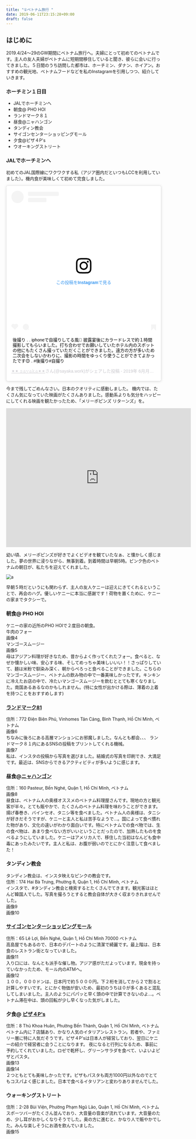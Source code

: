 ```yaml
---
title: "①ベトナム旅行 "
date: 2019-06-11T23:15:28+09:00
draft: false
---
```

 
## はじめに
2019.4/24〜29のGW期間にベトナム旅行へ。夫婦にとって初めてのベトナムです。主人の友人夫婦がベトナムに短期間移住していると聞き、彼らに会いに行ってきました。５日間のうち訪問した都市は、ホーチミン、ダナン、ホイアン。おすすめの観光地、ベトナムフードなどを私のInstagramを引用しつつ、紹介していきます。  
### ホーチミン１日目
- JALでホーチミンへ
- 朝食@ PHO HOI
- ランドマーク８１
- 昼食@ニャハンゴン
- タンディン教会
- サイゴンセンターショッピングモール
- 夕食@ピザ４P's
- ウオーキングストリート 
### JALでホーチミンへ 
初めてのJAL国際線にワクワクする私（アジア圏内だといつもLCCを利用していました）。機内食が美味しくて初めて完食しました。    
<blockquote class="instagram-media" data-instgrm-captioned data-instgrm-permalink="https://www.instagram.com/p/ByXbacYnvs-/" data-instgrm-version="12" style=" background:#FFF; border:0; border-radius:3px; box-shadow:0 0 1px 0 rgba(0,0,0,0.5),0 1px 10px 0 rgba(0,0,0,0.15); margin: 1px; max-width:540px; min-width:326px; padding:0; width:99.375%; width:-webkit-calc(100% - 2px); width:calc(100% - 2px);"><div style="padding:16px;"> <a href="https://www.instagram.com/p/ByXbacYnvs-/" style=" background:#FFFFFF; line-height:0; padding:0 0; text-align:center; text-decoration:none; width:100%;" target="_blank"> <div style=" display: flex; flex-direction: row; align-items: center;"> <div style="background-color: #F4F4F4; border-radius: 50%; flex-grow: 0; height: 40px; margin-right: 14px; width: 40px;"></div> <div style="display: flex; flex-direction: column; flex-grow: 1; justify-content: center;"> <div style=" background-color: #F4F4F4; border-radius: 4px; flex-grow: 0; height: 14px; margin-bottom: 6px; width: 100px;"></div> <div style=" background-color: #F4F4F4; border-radius: 4px; flex-grow: 0; height: 14px; width: 60px;"></div></div></div><div style="padding: 19% 0;"></div> <div style="display:block; height:50px; margin:0 auto 12px; width:50px;"><svg width="50px" height="50px" viewBox="0 0 60 60" version="1.1" xmlns="https://www.w3.org/2000/svg" xmlns:xlink="https://www.w3.org/1999/xlink"><g stroke="none" stroke-width="1" fill="none" fill-rule="evenodd"><g transform="translate(-511.000000, -20.000000)" fill="#000000"><g><path d="M556.869,30.41 C554.814,30.41 553.148,32.076 553.148,34.131 C553.148,36.186 554.814,37.852 556.869,37.852 C558.924,37.852 560.59,36.186 560.59,34.131 C560.59,32.076 558.924,30.41 556.869,30.41 M541,60.657 C535.114,60.657 530.342,55.887 530.342,50 C530.342,44.114 535.114,39.342 541,39.342 C546.887,39.342 551.658,44.114 551.658,50 C551.658,55.887 546.887,60.657 541,60.657 M541,33.886 C532.1,33.886 524.886,41.1 524.886,50 C524.886,58.899 532.1,66.113 541,66.113 C549.9,66.113 557.115,58.899 557.115,50 C557.115,41.1 549.9,33.886 541,33.886 M565.378,62.101 C565.244,65.022 564.756,66.606 564.346,67.663 C563.803,69.06 563.154,70.057 562.106,71.106 C561.058,72.155 560.06,72.803 558.662,73.347 C557.607,73.757 556.021,74.244 553.102,74.378 C549.944,74.521 548.997,74.552 541,74.552 C533.003,74.552 532.056,74.521 528.898,74.378 C525.979,74.244 524.393,73.757 523.338,73.347 C521.94,72.803 520.942,72.155 519.894,71.106 C518.846,70.057 518.197,69.06 517.654,67.663 C517.244,66.606 516.755,65.022 516.623,62.101 C516.479,58.943 516.448,57.996 516.448,50 C516.448,42.003 516.479,41.056 516.623,37.899 C516.755,34.978 517.244,33.391 517.654,32.338 C518.197,30.938 518.846,29.942 519.894,28.894 C520.942,27.846 521.94,27.196 523.338,26.654 C524.393,26.244 525.979,25.756 528.898,25.623 C532.057,25.479 533.004,25.448 541,25.448 C548.997,25.448 549.943,25.479 553.102,25.623 C556.021,25.756 557.607,26.244 558.662,26.654 C560.06,27.196 561.058,27.846 562.106,28.894 C563.154,29.942 563.803,30.938 564.346,32.338 C564.756,33.391 565.244,34.978 565.378,37.899 C565.522,41.056 565.552,42.003 565.552,50 C565.552,57.996 565.522,58.943 565.378,62.101 M570.82,37.631 C570.674,34.438 570.167,32.258 569.425,30.349 C568.659,28.377 567.633,26.702 565.965,25.035 C564.297,23.368 562.623,22.342 560.652,21.575 C558.743,20.834 556.562,20.326 553.369,20.18 C550.169,20.033 549.148,20 541,20 C532.853,20 531.831,20.033 528.631,20.18 C525.438,20.326 523.257,20.834 521.349,21.575 C519.376,22.342 517.703,23.368 516.035,25.035 C514.368,26.702 513.342,28.377 512.574,30.349 C511.834,32.258 511.326,34.438 511.181,37.631 C511.035,40.831 511,41.851 511,50 C511,58.147 511.035,59.17 511.181,62.369 C511.326,65.562 511.834,67.743 512.574,69.651 C513.342,71.625 514.368,73.296 516.035,74.965 C517.703,76.634 519.376,77.658 521.349,78.425 C523.257,79.167 525.438,79.673 528.631,79.82 C531.831,79.965 532.853,80.001 541,80.001 C549.148,80.001 550.169,79.965 553.369,79.82 C556.562,79.673 558.743,79.167 560.652,78.425 C562.623,77.658 564.297,76.634 565.965,74.965 C567.633,73.296 568.659,71.625 569.425,69.651 C570.167,67.743 570.674,65.562 570.82,62.369 C570.966,59.17 571,58.147 571,50 C571,41.851 570.966,40.831 570.82,37.631"></path></g></g></g></svg></div><div style="padding-top: 8px;"> <div style=" color:#3897f0; font-family:Arial,sans-serif; font-size:14px; font-style:normal; font-weight:550; line-height:18px;"> この投稿をInstagramで見る</div></div><div style="padding: 12.5% 0;"></div> <div style="display: flex; flex-direction: row; margin-bottom: 14px; align-items: center;"><div> <div style="background-color: #F4F4F4; border-radius: 50%; height: 12.5px; width: 12.5px; transform: translateX(0px) translateY(7px);"></div> <div style="background-color: #F4F4F4; height: 12.5px; transform: rotate(-45deg) translateX(3px) translateY(1px); width: 12.5px; flex-grow: 0; margin-right: 14px; margin-left: 2px;"></div> <div style="background-color: #F4F4F4; border-radius: 50%; height: 12.5px; width: 12.5px; transform: translateX(9px) translateY(-18px);"></div></div><div style="margin-left: 8px;"> <div style=" background-color: #F4F4F4; border-radius: 50%; flex-grow: 0; height: 20px; width: 20px;"></div> <div style=" width: 0; height: 0; border-top: 2px solid transparent; border-left: 6px solid #f4f4f4; border-bottom: 2px solid transparent; transform: translateX(16px) translateY(-4px) rotate(30deg)"></div></div><div style="margin-left: auto;"> <div style=" width: 0px; border-top: 8px solid #F4F4F4; border-right: 8px solid transparent; transform: translateY(16px);"></div> <div style=" background-color: #F4F4F4; flex-grow: 0; height: 12px; width: 16px; transform: translateY(-4px);"></div> <div style=" width: 0; height: 0; border-top: 8px solid #F4F4F4; border-left: 8px solid transparent; transform: translateY(-4px) translateX(8px);"></div></div></div></a> <p style=" margin:8px 0 0 0; padding:0 4px;"> <a href="https://www.instagram.com/p/ByXbacYnvs-/" style=" color:#000; font-family:Arial,sans-serif; font-size:14px; font-style:normal; font-weight:normal; line-height:17px; text-decoration:none; word-wrap:break-word;" target="_blank">後撮り . . iphoneで自撮りしてる風🤳 披露宴後にカラードレスで約１時間撮影してもらいました。打ち合わせでお願いしていたホテル内のスポットの他にもたくさん撮っていただくことができました。遠方の方が多いため二次会をしないかわりに、撮影の時間をゆっくり使うことができてよかったです😊 . #後撮り#自撮り</a></p> <p style=" color:#c9c8cd; font-family:Arial,sans-serif; font-size:14px; line-height:17px; margin-bottom:0; margin-top:8px; overflow:hidden; padding:8px 0 7px; text-align:center; text-overflow:ellipsis; white-space:nowrap;"><a href="https://www.instagram.com/sayaka.work/" style=" color:#c9c8cd; font-family:Arial,sans-serif; font-size:14px; font-style:normal; font-weight:normal; line-height:17px;" target="_blank"> ✴︎✴︎ 𝚜𝚊𝚢𝚊𝚔𝚊✴︎✴︎</a>さん(@sayaka.work)がシェアした投稿 - <time style=" font-family:Arial,sans-serif; font-size:14px; line-height:17px;" datetime="2019-06-06T11:08:01+00:00">2019年 6月月6日午前4時08分PDT</time></p></div></blockquote> <script async src="//www.instagram.com/embed.js"></script>




  
今まで残してごめんなさい。日本のクオリティに感動しました。 
機内では、たくさん気になっていた映画がたくさんありました。感動系よりも気分をハッピーにしてくれる映画を観たかったため、「メリーポピンズ リターンズ」を。    

<iframe src="https://www.google.com/maps/embed?pb=!1m18!1m12!1m3!1d3919.2162608036583!2d106.71998831480089!3d10.794741992309097!2m3!1f0!2f0!3f0!3m2!1i1024!2i768!4f13.1!3m3!1m2!1s0x317529977fa580dd%3A0x1e9df1d5d689e3b4!2sLandmark+81+Food+Hall!5e0!3m2!1sja!2sjp!4v1560263441073!5m2!1sja!2sjp" width="600" height="450" frameborder="0" style="border:0" allowfullscreen></iframe>

幼い頃、メリーポピンズが好きでよくビデオを観ていたなぁ、と懐かしく感じました。夢の世界に浸りながら、無事到着。到着時間は早朝5時。ピンク色のベトナムの朝日が、私たちを迎えてくれました。


![a](/images/IMG_1184.jpg)

早朝５時だというにも関わらず、主人の友人ケニーは迎えにきてくれるということで、再会のハグ。優しいケニーに本当に感謝です！荷物を置くために、ケニーの家までタクシーで。


### 朝食@ PHO HOI
ケニーの家の近所のPHO HOIで２度目の朝食。   
 牛肉のフォー  
 画像4   
マンゴースムージー    
 画像5   
母はアジアン料理が好きなため、昔からよく作ってくれたフォー。食べると、なぜか懐かしい味、安心する味、そしてめっちゃ美味しいいい！！さっぱりしていて、麺は米粉で馴染み深く、朝からぺろっと食べることができました。こちらのマンゴースムージー、ベトナムの飲み物の中で一番美味しかったです。キンキンに冷えたお店の中で、冷たいマンゴースムージーを飲むととても寒くなりました。南国あるあるなのかもしれません。(特に女性が出かける際は、薄着の上着を持つことをおすすめします) 
### [ランドマーク81](http://vincom.com.vn/)   
住所：772 Điện Biên Phủ, Vinhomes Tân Cảng, Bình Thạnh, Hồ Chí Minh, ベトナム    
画像6    
ちなみに後ろにある高層マンションにお邪魔しました。なんとも都会、、、 
ランドマーク８１内にあるSNSの投稿をプリントしてくれる機械。    
 画像7    
私は、インスタの投稿から写真を選びました。結婚式の写真を印刷でき、大満足です。最近は、SNSからできるアクティビティが多いように感じます。   
### 昼食@[ニャハンゴン](http://quananngon.com.vn/)   
住所：160 Pasteur, Bến Nghé, Quận 1, Hồ Chí Minh, ベトナム    
画像8    
昼食は、ベトナム人の奥様オススメのベトナム料理屋さんです。現地の方と観光客が半々。とても賑やかで、たくさんのベトナム料理を味わうことができます。揚げ春巻き、バインセオ、タニシ等を食べました。ベトナム人の奥様は、タニシが好きだそうですが、ケニーと主人と私は苦手なようで…。国によって食べ慣れた物があり、文化の違いがわかり面白いです。特にベトナムでの食べ物では、生の食べ物は、あまり食べない方がいいということだったので、加熱したものを食べるようにしていました。ケニーはアメリカ人で、移住した当初はなんども食中毒にあったみたいです。主人と私は、お腹が弱いのでとにかく注意して食べました！ 
### タンディン教会 
タンディン教会は、インスタ映えなピンクの教会です。   
住所：174 Hai Bà Trưng, Phường 8, Quận 1, Hồ Chí Minh, ベトナム    
インスタで、#タンディン教会と検索するとたくさんでてきます。観光客はほとんど韓国人でした。写真を撮ろうとすると教会自体が大きく収まりきれませんでした。   
画像9   
画像10   
### [サイゴンセンターショッピングモール](http://shopping.saigoncentre.com.vn/)         
住所：65 Lê Lợi, Bến Nghé, Quận 1, Hồ Chí Minh 70000 ベトナム    
高島屋でもあるので、日本のデパートのように清潔で綺麗です。最上階は、日本食のレストラン街となっていました。    
画像11    
入り口には、なんとも派手な催し物。アジア感がただよっています。現金を持っていなかったため、モール内のATMへ。    
画像12    
１００，０００ドンは、日本円で約５０００円。下２桁を消してから２で割ると計算しやすいです。とにかく物価が安いため、最初のうちは０が多くあると混乱してしまいました。主人のようにパパッと早く頭の中で計算できないのよ…。ベトナム滞在中は、頭の回転が少し早くなった気がしました。 
### 夕食@ [ピザ４P's](https://pizza4ps.com/)
住所：8 Thủ Khoa Huân, Phường Bến Thành, Quận 1, Hồ Chí Minh, ベトナム    
ベトナム内に７店舗あり、かなり人気のイタリアンレストラン。若者や、ファミリー層に特に人気だそうです。ピザ４P'sは日本人が経営しており、翌日にケニーの紹介で経営者に会うことになります。 夜になると行列になるため、事前に予約してくれていました。ロゼで乾杯し、グリーンサラダを食べて、いよいよピザとパスタ。   
画像13    
画像14    
２つともとても美味しかったです。ピザもパスタも両方1000円以外なのでとてもコスパよく感じました。日本で食べるイタリアンと変わりありませんでした。 
### ウォーキングストリート   
住所：2-28 Bùi Viện, Phường Phạm Ngũ Lão, Quận 1, Hồ Chí Minh, ベトナム   
スポーツバーがたくさん並んでおり、大音量の音楽が流れています。大音量のため、少し耳がおかしくなりそうでした。奥の方に進むと、かなり人で賑やかでした。みんな楽しそうにお酒を飲んでいました。  
画像15